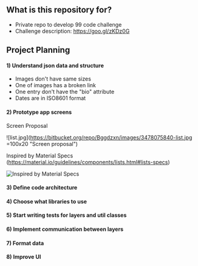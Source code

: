 ## What is this repository for? ##

* Private repo to develop 99 code challenge
* Challenge description: https://goo.gl/zKDz0G

## Project Planning ##

#### 1) Understand json data and structure ####
* Images don't have same sizes
* One of images has a broken link
* One entry don't have the "bio" attribute
* Dates are in ISO8601 format

#### 2) Prototype app screens ####
Screen Proposal


![list.jpg](https://bitbucket.org/repo/Bggdzxn/images/3478075840-list.jpg =100x20 "Screen proposal")

Inspired by Material Specs (https://material.io/guidelines/components/lists.html#lists-specs)


![Inspired by Material Specs](https://storage.googleapis.com/material-design/publish/material_v_11/assets/0Bzhp5Z4wHba3OXE3RktYb3JBbjA/components_lists_keylines5.png "Inspired by Material Specs")

#### 3) Define code architecture ####
#### 4) Choose what libraries to use ####
#### 5) Start writing tests for layers and util classes ####
#### 6) Implement communication between layers ####
#### 7) Format data ####
#### 8) Improve UI ####